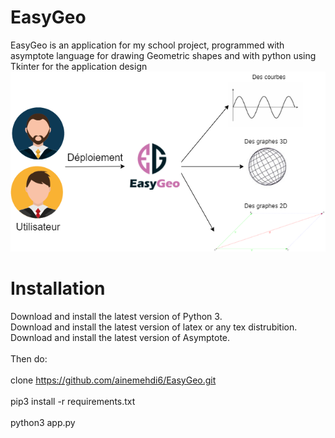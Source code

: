 # EasyGeo
 
EasyGeo is an application for my school project, programmed with asymptote language for drawing Geometric shapes and with python using Tkinter for the application design<br>
<img src="https://github.com/ainemehdi6/ainemehdi6/blob/main/ss.png" />

#    Installation

Download and install the latest version of Python 3.<br>
Download and install the latest version of latex or any tex distrubition.<br>
Download and install the latest version of Asymptote.<br>
<br>
Then do:
<br><br>
clone https://github.com/ainemehdi6/EasyGeo.git
<br><br>
pip3 install -r requirements.txt
<br><br>
python3 app.py


